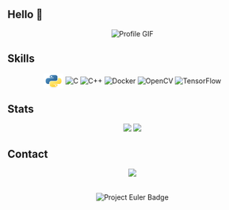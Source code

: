 ## Hello 👋

<div align="center">
  
  ![Profile GIF](https://media0.giphy.com/media/Dh5q0sShxgp13DwrvG/giphy.gif?cid=ecf05e47ldgaf1i5xtlwf7md2whokb73y1dlr6f7dci3ya73&ep=v1_gifs_search&rid=giphy.gif&ct=g)
  
</div>

## Skills

<div align="center">
  
  <div align="center"> <img align="center" alt="Python" height="30" width="40" src="https://raw.githubusercontent.com/devicons/devicon/master/icons/python/python-original.svg"> <img align="center" alt="C" height="30" width="40" src="https://cdn.jsdelivr.net/gh/devicons/devicon/icons/c/c-original.svg" /> <img align="center" alt="C++" height="30" width="40" src="https://cdn.jsdelivr.net/gh/devicons/devicon/icons/cplusplus/cplusplus-original.svg" /> <img align="center" alt="Docker" height="30" width="40" src="https://cdn.jsdelivr.net/gh/devicons/devicon/icons/docker/docker-original.svg" /> <img align="center" alt="OpenCV" height="30" width="40" src="https://cdn.jsdelivr.net/gh/devicons/devicon/icons/opencv/opencv-original.svg" /> <img align="center" alt="TensorFlow" height="30" width="40" src="https://cdn.jsdelivr.net/gh/devicons/devicon/icons/tensorflow/tensorflow-original.svg" /> </div>

          
</div>

## Stats

<div align="center">
  
  <img height="180em" src="https://github-readme-stats.vercel.app/api?username=arthurvalls&show_icons=true&theme=tokyonight&include_all_commits=true&count_private=true"/>
  <img height="180em" src="https://github-readme-stats.vercel.app/api/top-langs/?username=arthurvalls&layout=compact&langs_count=7&theme=tokyonight"/>
  
</div>

## Contact
<div align="center">
  
  <a href="https://www.linkedin.com/in/arthurvalls/" target="_blank"><img src="https://img.shields.io/badge/-LinkedIn-%230077B5?style=for-the-badge&logo=linkedin&logoColor=white" target="_blank"></a>
</div>

##

<div align="center">

  ![Project Euler Badge](https://projecteuler.net/profile/arthurvalls.png?show=progress)
  
</div>

